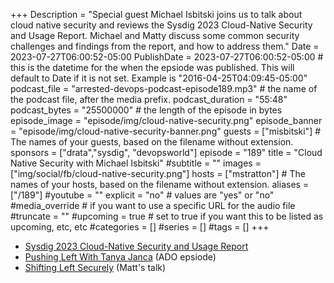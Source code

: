 +++
Description = "Special guest Michael Isbitski joins us to talk about cloud native security and reviews the Sysdig 2023 Cloud-Native Security and Usage Report. Michael and Matty discuss some common security challenges and findings from the report, and how to address them."
Date = 2023-07-27T06:00:52-05:00
PublishDate = 2023-07-27T06:00:52-05:00 # this is the datetime for the when the epsiode was published. This will default to Date if it is not set. Example is "2016-04-25T04:09:45-05:00"
podcast_file = "arrested-devops-podcast-episode189.mp3" # the name of the podcast file, after the media prefix.
podcast_duration = "55:48"
podcast_bytes = "25500000" # the length of the episode in bytes
episode_image = "episode/img/cloud-native-security.png"
episode_banner = "episode/img/cloud-native-security-banner.png"
guests = ["misbitski"] # The names of your guests, based on the filename without extension.
sponsors = ["drata","sysdig", "devopsworld"]
episode = "189"
title = "Cloud Native Security with Michael Isbitski"
#subtitle = ""
images = ["img/social/fb/cloud-native-security.png"]
hosts = ["mstratton"] # The names of your hosts, based on the filename without extension.
aliases = ["/189"]
#youtube = ""
explicit = "no" # values are "yes" or "no"
#media_override # if you want to use a specific URL for the audio file
#truncate = ""
#upcoming = true # set to true if you want this to be listed as upcoming, etc, etc
#categories = []
#series = []
#tags = []
+++
- [Sysdig 2023 Cloud-Native Security and Usage Report](https://sysdig.com/2023-cloud-native-security-and-usage-report/)
- [Pushing Left With Tanya Janca](https://www.arresteddevops.com/pushing-left/) (ADO epsiode)
- [Shifting Left Securely](https://speaking.mattstratton.com/f8dw3L/shifting-left-securely) (Matt's talk)
